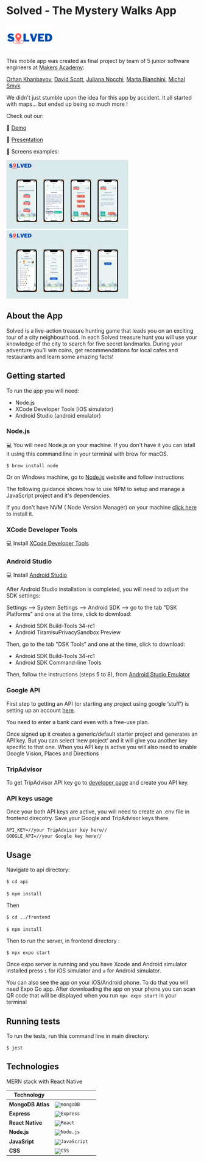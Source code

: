 <!-- The title of the project
What the project is/what it does -->
<!-- How to install it (what to clone, what to run to get all dependencies)
How to run it (is it a command line tool? Do you have to load it into IRB? Is it a web application? What port needs to be used?)
How to run the tests




Configuration instructions
A file manifest (list of files included)
Copyright and licensing information
Contact information for the distributor or programmer
Known bugs
Troubleshooting
Credits and acknowledgements
A changelog (usually for programmers)
A news section (usually for users) -->

# Solved - The Mystery Walks App

<img height="70" src='./frontend/src/images/solved-logo-short.png'/>

This mobile app was created as final project by team of 5 junior software engineers at [Makers Academy](https://makers.tech/):

[Orhan Khanbayov](https://github.com/orhankhanbayov),
[David Scott](https://github.com/sirdavy),
[Juliana Nocchi](https://github.com/junocchi),
[Marta Bianchini](https://github.com/MartaBia),
[Michal Smyk](https://github.com/MichalSmyk)

We didn't just stumble upon the idea for this app by accident. It all started with maps... but ended up being so much more !

Check out our:

🚀 [Demo](https://youtu.be/78rBCHajgCM?t=1218)

🚀 [Presentation](https://drive.google.com/file/d/1WXGYuqBnRJGck4d0YvFUk2NJafbDZ2mq/view?usp=sharing)

🚀 Screens examples:

<img height="180" src='./frontend/src/images/Solved-page1.1.png'/>

<img height="180" src='./frontend/src/images/Solved-page1.2.png'/>

## About the App

Solved is a live-action treasure hunting game that leads you on an exciting tour of a city neighbourhood. In each Solved treasure hunt you will use your knowledge of the city to search for five secret landmarks. During your adventure you’ll win coins, get recommendations for local cafes and restaurants and learn some amazing facts!

## Getting started

To run the app you will need:

- Node.js
- XCode Developer Tools (iOS simulator)
- Android Studio (android emulator)

### Node.js

💻 You will need Node.js on your machine. If you don't have it you can istall it using this command line in your terminal with brew for macOS.

```
$ brew install node
```

Or on Windows machine, go to [Node.js](https://nodejs.org/en/) website and follow instructions

The following guidance shows how to use NPM to setup and manage a JavaScript project and it's dependencies.

If you don't have NVM ( Node Version Manager) on your machine [click here](https://github.com/nvm-sh/nvm#installing-and-updating) to install it.

### XCode Developer Tools

💻 Install [XCode Developer Tools](https://apps.apple.com/us/app/xcode/id497799835?mt=12)

### Android Studio

💻 Install [Android Studio](https://developer.android.com/studio#:~:text=Android%20Studio%20can%20be%20installed,in%20a%20few%20simple%20clicks.)

After Android Studio installation is completed, you will need to adjust the SDK settings:

Settings --> System Settings --> Android SDK --> go to the tab "DSK Platforms" and one at the time, click to download:

- Android SDK Build-Tools 34-rc1
- Android TiramisuPrivacySandbox Preview

Then, go to the tab "DSK Tools" and one at the time, click to download:

- Android SDK Build-Tools 34-rc1
- Android SDK Command-line Tools

Then, follow the instructions (steps 5 to 8), from [Android Studio Emulator](https://docs.expo.dev/workflow/android-studio-emulator/)

### Google API

First step to getting an API (or starting any project using google ‘stuff’) is setting up an account [here](https://console.cloud.google.com/google/maps-apis/discover?utm_source=Docs_GS_Button&ref=https:%2F%2Fdevelopers.google.com%2Fmaps%2F&pli=1).

You need to enter a bank card even with a free-use plan.

Once signed up it creates a generic/default starter project and generates an API key. But you can select ‘new project’ and it will give you another key specific to that one.
When you API key is active you will also need to enable Google Vision, Places and Directions

### TripAdvisor

To get TripAdvisor API key go to [developer page](https://www.tripadvisor.com/developers) and create you API key.

### API keys usage 

Once your both API keys are active, you will need to create an .env file in frontend direcotry. Save your Google and TripAdvisor keys there
```
API_KEY=//your TripAdvisor key here//
GOOGLE_API=//your Google key here//
```

## Usage

<!-- mention any scripts -->
<!-- (is it a command line tool? Do you have to load it into IRB? Is it a web application? What port needs to be used?) -->

Navigate to api directory:

```
$ cd api

$ npm install
```

Then

```
$ cd ../frontend

$ npm install
```

Then to run the server, in frontend directory :

```
$ npx expo start
```

Once expo server is running and you have Xcode and Android simulator installed press `i` for iOS simulator and `a` for Android simulator.

You can also see the app on your iOS/Android phone.
To do that you will need Expo Go app. After downloading the app on your phone you can scan QR code that will be displayed when you run `npx expo start` in your terminal

## Running tests

To run the tests, run this command line in main directory:

```
$ jest
```

## Technologies

MERN stack with React Native

| Technology        |                                                                                                                                                                                  |     |
| ----------------- | -------------------------------------------------------------------------------------------------------------------------------------------------------------------------------- | --- |
| **MongoDB Atlas** | <code><img height="50" src="https://user-images.githubusercontent.com/25181517/182884177-d48a8579-2cd0-447a-b9a6-ffc7cb02560e.png" alt="mongoDB" title="mongoDB" /></code>       |
| **Express**       | <code><img height="50" src="https://user-images.githubusercontent.com/25181517/183859966-a3462d8d-1bc7-4880-b353-e2cbed900ed6.png" alt="Express" title="Express" /></code>       |
| **React Native**  | <code><img height="50" src="https://user-images.githubusercontent.com/25181517/183897015-94a058a6-b86e-4e42-a37f-bf92061753e5.png" alt="React" title="React" /></code>           |
| **Node.js**       | <code><img height="50" src="https://user-images.githubusercontent.com/25181517/183568594-85e280a7-0d7e-4d1a-9028-c8c2209e073c.png" alt="Node.js" title="Node.js" /></code>       |
| **JavaSript**     | <code><img height="50" src="https://user-images.githubusercontent.com/25181517/117447155-6a868a00-af3d-11eb-9cfe-245df15c9f3f.png" alt="JavaScript" title="JavaScript" /></code> |
| **CSS**           | <code><img height="50" src="https://user-images.githubusercontent.com/25181517/183898674-75a4a1b1-f960-4ea9-abcb-637170a00a75.png" alt="CSS" title="CSS" /></code>               |

